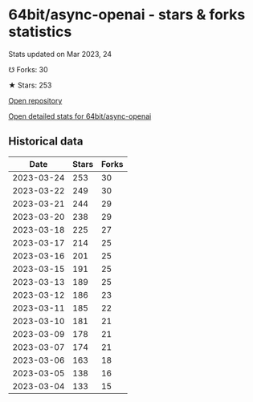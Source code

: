 # 64bit/async-openai - stars & forks statistics

Stats updated on Mar 2023, 24

☋ Forks: 30

★ Stars: 253

[Open repository](https://github.com/64bit/async-openai)

[Open detailed stats for 64bit/async-openai](https://reviewgithub.com/rep/64bit/async-openai)

## Historical data
| Date | Stars | Forks |
|------|-------|-------|
| 2023-03-24 | 253 | 30 | 
| 2023-03-22 | 249 | 30 | 
| 2023-03-21 | 244 | 29 | 
| 2023-03-20 | 238 | 29 | 
| 2023-03-18 | 225 | 27 | 
| 2023-03-17 | 214 | 25 | 
| 2023-03-16 | 201 | 25 | 
| 2023-03-15 | 191 | 25 | 
| 2023-03-13 | 189 | 25 | 
| 2023-03-12 | 186 | 23 | 
| 2023-03-11 | 185 | 22 | 
| 2023-03-10 | 181 | 21 | 
| 2023-03-09 | 178 | 21 | 
| 2023-03-07 | 174 | 21 | 
| 2023-03-06 | 163 | 18 | 
| 2023-03-05 | 138 | 16 | 
| 2023-03-04 | 133 | 15 | 

